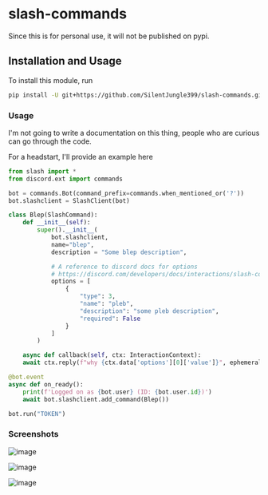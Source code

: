 # slash-commands
Since this is for personal use, it will not be published on pypi.

## Installation and Usage

To install this module, run 
```bash
pip install -U git+https://github.com/SilentJungle399/slash-commands.git
```

### Usage

I'm not going to write a documentation on this thing, people who are curious can go through the code.

For a headstart, I'll provide an example here

```py
from slash import *
from discord.ext import commands

bot = commands.Bot(command_prefix=commands.when_mentioned_or('?'))
bot.slashclient = SlashClient(bot)

class Blep(SlashCommand):
    def __init__(self):
        super().__init__(
            bot.slashclient, 
            name="blep", 
            description = "Some blep description",

            # A reference to discord docs for options
            # https://discord.com/developers/docs/interactions/slash-commands#application-command-object-application-command-option-structure
            options = [
                { 
                    "type": 3,
                    "name": "pleb",
                    "description": "some pleb description",
                    "required": False
                }
            ]
        )

    async def callback(self, ctx: InteractionContext):
    await ctx.reply(f"why {ctx.data['options'][0]['value']}", ephemeral=True)

@bot.event
async def on_ready():
    print(f'Logged on as {bot.user} (ID: {bot.user.id})')
    await bot.slashclient.add_command(Blep())

bot.run("TOKEN")
```

### Screenshots
![image](https://user-images.githubusercontent.com/75272148/127775083-6722865b-b38a-4c1c-aeab-67792448224b.png)

![image](https://user-images.githubusercontent.com/75272148/127775088-8504cd9d-0b94-4e82-a683-e8acb6cc0f43.png)

![image](https://user-images.githubusercontent.com/75272148/127775094-75c435c7-6600-4a43-9433-80482692821f.png)
